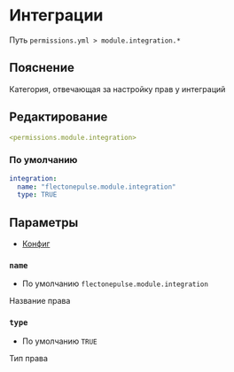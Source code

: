 # Интеграции
Путь `permissions.yml > module.integration.*`

## Пояснение
Категория, отвечающая за настройку прав у интеграций

## Редактирование
```yaml
<permissions.module.integration>
```

### По умолчанию
```yaml
integration:
  name: "flectonepulse.module.integration"
  type: TRUE
```

## Параметры

- [Конфиг](/en/config/module/integration/)
### `name`
- По умолчанию `flectonepulse.module.integration`

Название права

### `type`
- По умолчанию `TRUE`

Тип права

<!--@include: @/en/parts/permission.md-->


